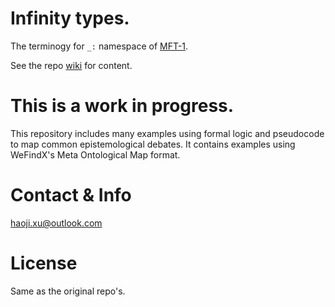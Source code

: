 # Infinity types.

The terminogy for `_:` namespace of [MFT-1](https://book.mindey.com/metaformat/0002-data-object-format/0002-data-object-format.html).

See the repo [wiki](../../wiki) for content.

# This is a work in progress.

This repository includes many examples using formal logic and pseudocode to map common epistemological debates. It contains examples using WeFindX's Meta Ontological Map format. 

# Contact & Info
haoji.xu@outlook.com

# License
Same as the original repo's.
